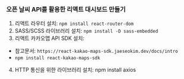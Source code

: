 ### 오픈 날씨 API를 활용한 리액트 대시보드 만들기

1. 리액트 라우터 설치: `npm install react-router-dom`
2. SASS/SCSS 라이브러리 설치: `npm install -D sass-embedded`
3. 리액트 카카오맵 API SDK 설치:

-   참고문서: `https://react-kakao-maps-sdk.jaeseokim.dev/docs/intro`
-   `npm install react-kakao-maps-sdk`

4. HTTP 통신을 위한 라이브러리 설치: npm install axios
